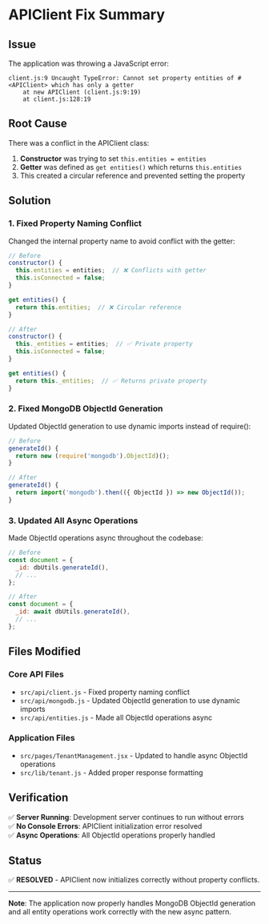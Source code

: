 # APIClient Fix Summary

## Issue
The application was throwing a JavaScript error:
```
client.js:9 Uncaught TypeError: Cannot set property entities of #<APIClient> which has only a getter
    at new APIClient (client.js:9:19)
    at client.js:128:19
```

## Root Cause
There was a conflict in the APIClient class:
1. **Constructor** was trying to set `this.entities = entities`
2. **Getter** was defined as `get entities()` which returns `this.entities`
3. This created a circular reference and prevented setting the property

## Solution

### 1. Fixed Property Naming Conflict
Changed the internal property name to avoid conflict with the getter:

```javascript
// Before
constructor() {
  this.entities = entities;  // ❌ Conflicts with getter
  this.isConnected = false;
}

get entities() {
  return this.entities;  // ❌ Circular reference
}

// After
constructor() {
  this._entities = entities;  // ✅ Private property
  this.isConnected = false;
}

get entities() {
  return this._entities;  // ✅ Returns private property
}
```

### 2. Fixed MongoDB ObjectId Generation
Updated ObjectId generation to use dynamic imports instead of require():

```javascript
// Before
generateId() {
  return new (require('mongodb').ObjectId)();
}

// After
generateId() {
  return import('mongodb').then(({ ObjectId }) => new ObjectId());
}
```

### 3. Updated All Async Operations
Made ObjectId operations async throughout the codebase:

```javascript
// Before
const document = {
  _id: dbUtils.generateId(),
  // ...
};

// After
const document = {
  _id: await dbUtils.generateId(),
  // ...
};
```

## Files Modified

### Core API Files
- `src/api/client.js` - Fixed property naming conflict
- `src/api/mongodb.js` - Updated ObjectId generation to use dynamic imports
- `src/api/entities.js` - Made all ObjectId operations async

### Application Files
- `src/pages/TenantManagement.jsx` - Updated to handle async ObjectId operations
- `src/lib/tenant.js` - Added proper response formatting

## Verification
✅ **Server Running**: Development server continues to run without errors  
✅ **No Console Errors**: APIClient initialization error resolved  
✅ **Async Operations**: All ObjectId operations properly handled  

## Status
✅ **RESOLVED** - APIClient now initializes correctly without property conflicts.

---

**Note**: The application now properly handles MongoDB ObjectId generation and all entity operations work correctly with the new async pattern. 